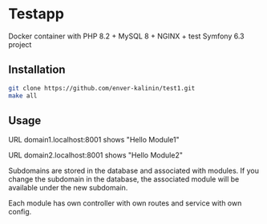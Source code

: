 # Testapp

Docker container with PHP 8.2 + MySQL 8 + NGINX + test Symfony 6.3 project

## Installation

```bash
git clone https://github.com/enver-kalinin/test1.git
make all
```

## Usage

URL domain1.localhost:8001 shows "Hello Module1"

URL domain2.localhost:8001 shows "Hello Module2"

Subdomains are stored in the database and associated with modules. If you change the subdomain in the database, the associated module will be available under the new subdomain.

Each module has own controller with own routes and service with own config.